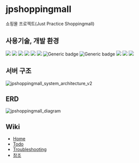 # jpshoppingmall
쇼핑몰 프로젝트(Just Practice Shoppingmall)

## 사용기술, 개발 환경
<img src="https://img.shields.io/badge/spring boot-2.7.2-6DB33F?style=flat&logo=Spring Boot&logoColor=white"/> <img src="https://img.shields.io/badge/mysql-8.0-4479A1?style=flat&logo=mysql&logoColor=white"/>
<img src="https://img.shields.io/badge/thymeleaf-3.0.15-005F0F?style=flat&logo=thymeleaf&logoColor=white"/>
<img src="https://img.shields.io/badge/gradle-7.5.1-02303A?style=flat&logo=gradle&logoColor=white"/>
<img src="https://img.shields.io/badge/apache kafka-2.8.0-231F20?style=flat&logo=apache kafka&logoColor=white"/>
<img src="https://img.shields.io/badge/redis-latest-DC382D?style=flat&logo=redis&logoColor=white"/>
![Generic badge](https://img.shields.io/badge/spring%20batch-4.3.6-6DB33F.svg)
![Generic badge](https://img.shields.io/badge/code%20style-GoogleStyle-AA00FF.svg)
<img src="https://img.shields.io/badge/bootstrap-5.3.0-7952B3?style=flat&logo=bootstrap&logoColor=white"/>
<img src="https://img.shields.io/badge/jquery-3.6.4-0769AD?style=flat&logo=jquery&logoColor=white"/>
<img src="https://img.shields.io/badge/intellijidea-latest-000000?style=flat&logo=intellijidea&logoColor=white"/>

## 서버 구조
![jpshoppingmall_system_architecture_v2](https://user-images.githubusercontent.com/26399303/233880501-2fa81907-78e7-4030-b8e0-a103d1d8f26e.png)

## ERD
![jpshoppingmall_diagram](https://user-images.githubusercontent.com/26399303/230774492-17e2eeb6-077c-4d08-8dc5-a87ca25757fc.png)

## Wiki
- [Home](https://github.com/sgu0927/jpshoppingmall/wiki)
- [Todo](https://github.com/sgu0927/jpshoppingmall/wiki/Todo-List)
- [Troubleshooting](https://github.com/sgu0927/jpshoppingmall/wiki/Troubleshooting)
- [참조](https://github.com/sgu0927/jpshoppingmall/wiki/%EC%B0%B8%EC%A1%B0)
